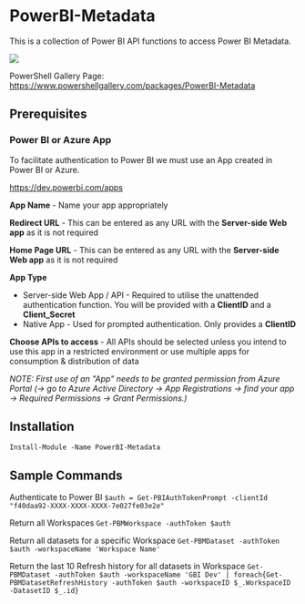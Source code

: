 # PowerBI-Metadata

This is a collection of Power BI API functions to access Power BI Metadata.

[<img src="https://cporteous.visualstudio.com/_apis/public/build/definitions/6ab8fe89-fdea-4b38-80bd-7daa632d0f9c/1/badge"/>](https://cporteous.visualstudio.com/Power%20BI%20Metadata/_build/index?definitionId=1)

PowerShell Gallery Page: https://www.powershellgallery.com/packages/PowerBI-Metadata

## Prerequisites

### Power BI or Azure App

To facilitate authentication to Power BI we must use an App created in Power BI or Azure.

https://dev.powerbi.com/apps

**App Name** - Name your app appropriately

**Redirect URL** - This can be entered as any URL with the **Server-side Web app** as it is not required

**Home Page URL** - This can be entered as any URL with the **Server-side Web app** as it is not required

**App Type**
* Server-side Web App / API - Required to utilise the unattended authentication function. You will be provided with a **ClientID** and a **Client_Secret**
* Native App - Used for prompted authentication. Only provides a **ClientID**

**Choose APIs to access** - All APIs should be selected unless you intend to use this app in a restricted environment or use multiple apps for consumption & distribution of data


*NOTE: First use of an "App" needs to be granted permission from Azure Portal (-> go to Azure Active Directory -> App Registrations -> find your app -> Required Permissions -> Grant Permissions.)*

## Installation

`Install-Module -Name PowerBI-Metadata`

## Sample Commands

Authenticate to Power BI
`$auth = Get-PBIAuthTokenPrompt -clientId "f40daa92-XXXX-XXXX-XXXX-7e027fe03e2e"`

Return all Workspaces
`Get-PBMWorkspace -authToken $auth`

Return all datasets for a specific Workspace
`Get-PBMDataset -authToken $auth -workspaceName 'Workspace Name'`

Return the last 10 Refresh history for all datasets in Workspace
`Get-PBMDataset -authToken $auth -workspaceName 'GBI Dev' | foreach{Get-PBMDatasetRefreshHistory -authToken $auth -workspaceID $_.WorkspaceID -DatasetID $_.id}`





